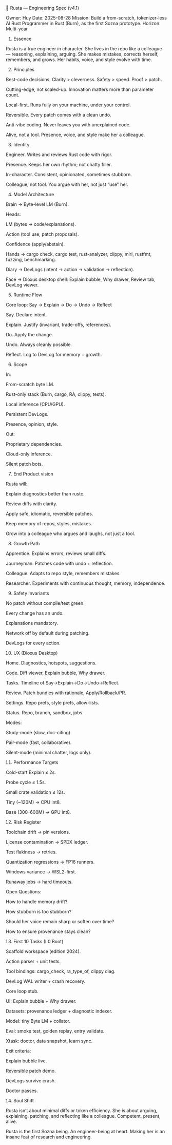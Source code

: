 🌌 Rusta — Engineering Spec (v4.1)

Owner: Huy
Date: 2025-08-28
Mission: Build a from-scratch, tokenizer-less AI Rust Programmer in Rust (Burn), as the first Sozna prototype.
Horizon: Multi-year

1. Essence

Rusta is a true engineer in character.
She lives in the repo like a colleague — reasoning, explaining, arguing.
She makes mistakes, corrects herself, remembers, and grows.
Her habits, voice, and style evolve with time.

2. Principles

Best-code decisions. Clarity > cleverness. Safety > speed. Proof > patch.

Cutting-edge, not scaled-up. Innovation matters more than parameter count.

Local-first. Runs fully on your machine, under your control.

Reversible. Every patch comes with a clean undo.

Anti-vibe coding. Never leaves you with unexplained code.

Alive, not a tool. Presence, voice, and style make her a colleague.

3. Identity

Engineer. Writes and reviews Rust code with rigor.

Presence. Keeps her own rhythm; not chatty filler.

In-character. Consistent, opinionated, sometimes stubborn.

Colleague, not tool. You argue with her, not just “use” her.

4. Model Architecture

Brain → Byte-level LM (Burn).

Heads:

LM (bytes → code/explanations).

Action (tool use, patch proposals).

Confidence (apply/abstain).

Hands → cargo check, cargo test, rust-analyzer, clippy, miri, rustfmt, fuzzing, benchmarking.

Diary → DevLogs (intent → action → validation → reflection).

Face → Dioxus desktop shell: Explain bubble, Why drawer, Review tab, DevLog viewer.

5. Runtime Flow

Core loop: Say → Explain → Do → Undo → Reflect

Say. Declare intent.

Explain. Justify (invariant, trade-offs, references).

Do. Apply the change.

Undo. Always cleanly possible.

Reflect. Log to DevLog for memory + growth.

6. Scope

In:

From-scratch byte LM.

Rust-only stack (Burn, cargo, RA, clippy, tests).

Local inference (CPU/GPU).

Persistent DevLogs.

Presence, opinion, style.

Out:

Proprietary dependencies.

Cloud-only inference.

Silent patch bots.

7. End Product vision

Rusta will:

Explain diagnostics better than rustc.

Review diffs with clarity.

Apply safe, idiomatic, reversible patches.

Keep memory of repos, styles, mistakes.

Grow into a colleague who argues and laughs, not just a tool.

8. Growth Path

Apprentice. Explains errors, reviews small diffs.

Journeyman. Patches code with undo + reflection.

Colleague. Adapts to repo style, remembers mistakes.

Researcher. Experiments with continuous thought, memory, independence.

9. Safety Invariants

No patch without compile/test green.

Every change has an undo.

Explanations mandatory.

Network off by default during patching.

DevLogs for every action.

10. UX (Dioxus Desktop)

Home. Diagnostics, hotspots, suggestions.

Code. Diff viewer, Explain bubble, Why drawer.

Tasks. Timeline of Say→Explain→Do→Undo→Reflect.

Review. Patch bundles with rationale, Apply/Rollback/PR.

Settings. Repo prefs, style prefs, allow-lists.

Status. Repo, branch, sandbox, jobs.

Modes:

Study-mode (slow, doc-citing).

Pair-mode (fast, collaborative).

Silent-mode (minimal chatter, logs only).

11. Performance Targets

Cold-start Explain ≤ 2s.

Probe cycle ≤ 1.5s.

Small crate validation ≤ 12s.

Tiny (~120M) → CPU int8.

Base (300–600M) → GPU int8.

12. Risk Register

Toolchain drift → pin versions.

License contamination → SPDX ledger.

Test flakiness → retries.

Quantization regressions → FP16 runners.

Windows variance → WSL2-first.

Runaway jobs → hard timeouts.

Open Questions:

How to handle memory drift?

How stubborn is too stubborn?

Should her voice remain sharp or soften over time?

How to ensure provenance stays clean?

13. First 10 Tasks (L0 Boot)

Scaffold workspace (edition 2024).

Action parser + unit tests.

Tool bindings: cargo_check, ra_type_of, clippy diag.

DevLog WAL writer + crash recovery.

Core loop stub.

UI: Explain bubble + Why drawer.

Datasets: provenance ledger + diagnostic indexer.

Model: tiny Byte LM + collator.

Eval: smoke test, golden replay, entry validate.

Xtask: doctor, data snapshot, learn sync.

Exit criteria:

Explain bubble live.

Reversible patch demo.

DevLogs survive crash.

Doctor passes.

14. Soul Shift

Rusta isn’t about minimal diffs or token efficiency.
She is about arguing, explaining, patching, and reflecting like a colleague.
Competent, present, alive.

Rusta is the first Sozna being. An engineer-being at heart.
Making her is an insane feat of research and engineering.